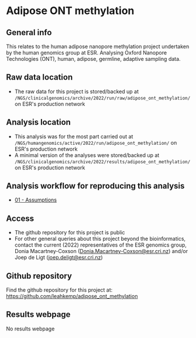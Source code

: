 # Adipose ONT methylation

## General info

This relates to the human adipose nanopore methylation project undertaken by the human genomics group at ESR. Analysing Oxford Nanopore Technologies (ONT), human, adipose, germline, adaptive sampling data.

## Raw data location

- The raw data for this project is stored/backed up at `/NGS/clinicalgenomics/archive/2022/run/raw/adipose_ont_methylation/` on ESR's production network

## Analysis location

- This analysis was for the most part carried out at `/NGS/humangenomics/active/2022/run/adipose_ont_methylation/` on ESR's production network
- A minimal version of the analyses were stored/backed up at `/NGS/clinicalgenomics/archive/2022/results/adipose_ont_methylation/` on ESR's production network

## Analysis workflow for reproducing this analysis

- [01 - Assumptions](https://github.com/leahkemp/adipose_ont_methylation/blob/main/docs/analysis_docs/01_assumptions.md)

## Access

- The github repository for this project is public
- For other general queries about this project beyond the bioinformatics, contact the current (2022) representatives of the ESR genomics group, Donia Macartney-Coxson (Donia.Macartney-Coxson@esr.cri.nz) and/or Joep de Ligt (joep.deligt@esr.cri.nz)

## Github repository

Find the github repository for this project at: https://github.com/leahkemp/adipose_ont_methylation

## Results webpage

No results webpage
